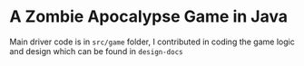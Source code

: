 # A Zombie Apocalypse Game in Java 

Main driver code is in ```src/game``` folder, I contributed in coding the game logic and design which can be found in ```design-docs``` 
